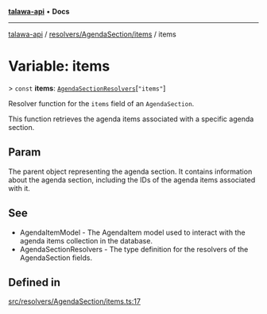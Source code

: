 [**talawa-api**](../../../../README.md) • **Docs**

***

[talawa-api](../../../../modules.md) / [resolvers/AgendaSection/items](../README.md) / items

# Variable: items

\> `const` **items**: [`AgendaSectionResolvers`](../../../../types/generatedGraphQLTypes/type-aliases/AgendaSectionResolvers.md)\[`"items"`\]

Resolver function for the `items` field of an `AgendaSection`.

This function retrieves the agenda items associated with a specific agenda section.

## Param

The parent object representing the agenda section. It contains information about the agenda section, including the IDs of the agenda items associated with it.

## See

 - AgendaItemModel - The AgendaItem model used to interact with the agenda items collection in the database.
 - AgendaSectionResolvers - The type definition for the resolvers of the AgendaSection fields.

## Defined in

[src/resolvers/AgendaSection/items.ts:17](https://github.com/PalisadoesFoundation/talawa-api/blob/c952c7a3bfd4b8b910fbae10313f5402ade5a9d4/src/resolvers/AgendaSection/items.ts#L17)
